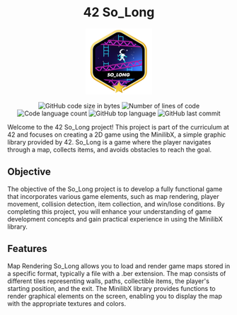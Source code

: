 <div align="center">

<h1> 42 So_Long </h1>

<a href="https://github.com/simon-zerisenay/42_So_Long">![42 Badge](https://github.com/mcombeau/mcombeau/blob/main/42_badges/so_longm.png)</a>

</div>

<p align="center">
	<img alt="GitHub code size in bytes" src="https://img.shields.io/github/languages/code-size/imafancydev/so_Long?color=lightblue" />
	<img alt="Number of lines of code" src="https://img.shields.io/tokei/lines/github/imafancydev/so_Long?color=critical" />
	<img alt="Code language count" src="https://img.shields.io/github/languages/count/imafancydev/so_Long?color=yellow" />
	<img alt="GitHub top language" src="https://img.shields.io/github/languages/top/imafancydev/so_Long?color=blue" />
	<img alt="GitHub last commit" src="https://img.shields.io/github/last-commit/imafancydev/so_Long?color=green" />
</p>

Welcome to the 42 So_Long project! This project is part of the curriculum at 42 and focuses on creating a 2D game using the MinilibX, a simple graphic library provided by 42. So_Long is a game where the player navigates through a map, collects items, and avoids obstacles to reach the goal.

<h2>Objective</h2>
The objective of the So_Long project is to develop a fully functional game that incorporates various game elements, such as map rendering, player movement, collision detection, item collection, and win/lose conditions. By completing this project, you will enhance your understanding of game development concepts and gain practical experience in using the MinilibX library.

<h2>Features</h2>
Map Rendering
So_Long allows you to load and render game maps stored in a specific format, typically a file with a .ber extension. The map consists of different tiles representing walls, paths, collectible items, the player's starting position, and the exit. The MinilibX library provides functions to render graphical elements on the screen, enabling you to display the map with the appropriate textures and colors.
